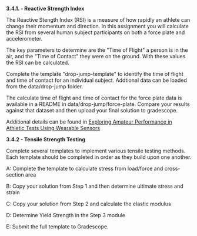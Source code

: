 **3.4.1. - Reactive Strength Index**

The Reactive Stength Index (RSI) is a measure of how rapidly an athlete can change their momentum and direction.
In this assignment you will calculate the RSI from several human subject participants on both a force plate and accelerometer.

The key parameters to determine are the "Time of Flight" a person is in the air, and the "Time of Contact" they were on the ground.
With these values the RSI can be calculated.

Complete the template "drop-jump-template" to identify the time of flight and time of contact for an individual subject. 
Addtional data can be loaded from the data/drop-jump folder.

The calculate time of flight and time of contact for the force plate data is available in a README in data/drop-jump/force-plate.
Compare your results against that dataset and then upload your final solution to gradescope.

Additional details can be found in [Exploring Amateur Performance in Athletic Tests
Using Wearable Sensors](https://www.jasonforsyth.net/pdf/mitchell-sieds-camera-ready.pdf)

**3.4.2 - Tensile Strength Testing**

Complete several templates to implement various tensile testing methods. Each template should be completed in order as they build upon one another.

A: Complete the template to calculate stress from load/force and cross-section area

B: Copy your solution from Step 1 and then determine ultimate stress and strain

C: Copy your solution from Step 2 and calculate the elastic modulus

D: Determine Yield Strength in the Step 3 module

E: Submit the full template to Gradescope.